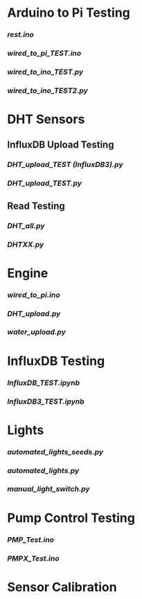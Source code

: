 # Arduino to Pi Testing
### *rest.ino*
### *wired_to_pi_TEST.ino*
### *wired_to_ino_TEST.py*
### *wired_to_ino_TEST2.py*


# DHT Sensors
## InfluxDB Upload Testing
### *DHT_upload_TEST (InfluxDB3).py*
### *DHT_upload_TEST.py*
## Read Testing
### *DHT_all.py*
### *DHTXX.py*


# Engine
### *wired_to_pi.ino*
### *DHT_upload.py*
### *water_upload.py*


# InfluxDB Testing
### *InfluxDB_TEST.ipynb*
### *InfluxDB3_TEST.ipynb*


# Lights
### *automated_lights_seeds.py*
### *automated_lights.py*
### *manual_light_switch.py*


# Pump Control Testing
### *PMP_Test.ino*
### *PMPX_Test.ino*


# Sensor Calibration